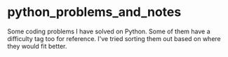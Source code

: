 # python_problems_and_notes
Some coding problems I have solved on Python. Some of them have a difficulty tag too for reference. I've tried sorting them out based on where they would fit better. 
